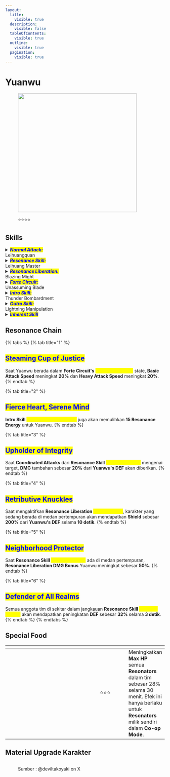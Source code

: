 ```yaml
---
layout:
  title:
    visible: true
  description:
    visible: false
  tableOfContents:
    visible: true
  outline:
    visible: true
  pagination:
    visible: true
---
```


# Yuanwu

<figure><img src="https://wuthering.wiki/img/rolecard_1303.png" alt="" width="375"><figcaption><p><span data-gb-custom-inline data-tag="emoji" data-code="2b50">⭐</span><span data-gb-custom-inline data-tag="emoji" data-code="2b50">⭐</span><span data-gb-custom-inline data-tag="emoji" data-code="2b50">⭐</span><span data-gb-custom-inline data-tag="emoji" data-code="2b50">⭐</span></p></figcaption></figure>

## Skills

<details>

<summary><em><mark style="color:blue;"><strong>Normal Attack:</strong></mark></em><br>Leihuangquan</summary>

<mark style="color:blue;">**Basic Attack**</mark>\
Yuanwu melakukan hingga 5 serangan berturut-turut, memberikan <img src="https://wuthering.wiki/img/element_3.png" alt="" data-size="line"> **Electro DMG**.

<mark style="color:blue;">**Heavy Attack**</mark> \
Yuanwu mengonsumsi **STA** untuk menyerang target, memberikan <img src="https://wuthering.wiki/img/element_3.png" alt="" data-size="line"> **Electro DMG**.\
\
<mark style="color:blue;">**Mid-air Attack**</mark>\
Yuanwu mengonsumsi **STA** untuk melancarkan **Mid-air Plunging Attack**, memberikan <img src="https://wuthering.wiki/img/element_3.png" alt="" data-size="line"> **Electro DMG**.\
\
<mark style="color:blue;">**Dodge Counter**</mark>\
Gunakan **Basic Attack** setelah berhasil melakukan **Dodge** untuk menyerang target, memberikan <img src="https://wuthering.wiki/img/element_3.png" alt="" data-size="line"> **Electro DMG**.

</details>

<details>

<summary><em><mark style="color:blue;"><strong>Resonance Skill:</strong></mark></em><br>Leihuang Master</summary>

<mark style="color:blue;">**Thunder Wedge**</mark>\
Yuanwu memanggil <mark style="color:yellow;">**Thunder Wedge**</mark>, memberikan <img src="https://wuthering.wiki/img/element_3.png" alt="" data-size="line"> **Electro DMG** , dan menciptakan <mark style="color:yellow;">**Thunder Field**</mark> di sekitarnya. <mark style="color:yellow;">**Thunder Wedge**</mark> bertahan selama **12 detik**.\
**Forte Circuit&#x20;**<mark style="color:yellow;">**Rumbling Spark**</mark> dan **Resonance Liberation&#x20;**<mark style="color:yellow;">**Blazing Might**</mark> akan langsung meledakkan <mark style="color:yellow;">**Thunder Wedge**</mark> di medan pertempuran, memberikan <img src="https://wuthering.wiki/img/element_3.png" alt="" data-size="line"> **Electro DMG** yang dihitung sebagai **Resonance Skill DMG**.

<mark style="color:blue;">**Thunder Field**</mark>\
Saat berada di dalam <mark style="color:yellow;">**Thunder Field**</mark>, karakter aktif mendapatkan efek berikut:

* **Coordinated Attack** dari <mark style="color:yellow;">**Thunder Wedge**</mark> akan aktif ketika serangan mengenai target, memberikan <img src="https://wuthering.wiki/img/element_3.png" alt="" data-size="line"> **Electro DMG** (dapat dipicu setiap **1.2 detik**).
* Efek ini bertahan selama **1.5 detik**.

</details>

<details>

<summary><em><mark style="color:blue;"><strong>Resonance Liberation:</strong></mark></em><br>Blazing Might</summary>

Membangkitkan kekuatan petir dan memberikan status **Forte Circuit&#x20;**<mark style="color:yellow;">**Lightning Infused**</mark> kepada semua anggota tim di sekitar selama **10 detik**, lalu melancarkan serangan kuat yang memberikan <img src="https://wuthering.wiki/img/element_3.png" alt="" data-size="line"> **Electro DMG**.

</details>

<details>

<summary><em><mark style="color:blue;"><strong>Forte Circuit:</strong></mark></em><br>Unassuming Blade</summary>

<mark style="color:blue;">**Rumbling Spark**</mark>\
Saat <mark style="color:yellow;">**Readiness**</mark> penuh, tahan **Resonance Skill** untuk mengonsumsi seluruh <mark style="color:yellow;">**Readiness**</mark> dan mengaktifkan <mark style="color:yellow;">**Rumbling Spark**</mark>, memberikan <img src="https://wuthering.wiki/img/element_3.png" alt="" data-size="line"> **Electro DMG** serta memasuki <mark style="color:yellow;">**Lightning Infused**</mark> state.

<mark style="color:blue;">**Thunder Uprising**</mark>\
Saat **Readiness** penuh, **Resonance Skill&#x20;**<mark style="color:yellow;">**Thunder Wedge**</mark> akan digantikan dengan<mark style="color:yellow;">**Thunder Uprising**</mark>, memberikan <img src="https://wuthering.wiki/img/element_3.png" alt="" data-size="line"> **Electro DMG**.

<mark style="color:blue;">**Lightning Infused**</mark>\
Karakter dalam <mark style="color:yellow;">**Lightning Infused**</mark> state mendapatkan peningkatan besar dalam ketahanan terhadap gangguan serangan.\
Saat Yuanwu berada dalam mode ini:

* **Basic Attack**: Menyerang target dalam area yang lebih luas dan mengurangi **Vibration Strength** musuh dengan efisiensi lebih tinggi.
* **Heavy Attack**: Kecepatan serangan meningkat dan mengurangi **Vibration Strength** musuh dengan efisiensi lebih tinggi.
* **Dodge Counter**: Kecepatan serangan meningkat dan mengurangi **Vibration Strength** musuh dengan efisiensi lebih tinggi.
* Gunakan **Basic Attack** dalam waktu **3 detik** setelah **Heavy Attack** atau **Counterattack** yang sukses untuk mengaktifkan _<mark style="color:yellow;">**Thunderweaver**</mark>_, memberikan <img src="https://wuthering.wiki/img/element_3.png" alt="" data-size="line"> **Electro DMG** yang dihitung sebagai **Basic Attack DMG**.
* Tidak memulihkan <mark style="color:yellow;">**Readiness**</mark>.

<mark style="color:blue;">**Readiness**</mark>\
Yuanwu dapat menyimpan hingga **100&#x20;**<mark style="color:yellow;">**Readiness**</mark>.\
Saat <mark style="color:yellow;">**Thunder Wedge**</mark> ada di medan pertempuran, Yuanwu mendapatkan 6 <mark style="color:yellow;">**Readiness**</mark> setiap detik, bahkan ketika bukan karakter aktif.\
Saat <mark style="color:yellow;">**Thunder Wedge**</mark> mengenai target dengan **Coordinated Attack**, Yuanwu mendapatkan tambahan **5&#x20;**<mark style="color:yellow;">**Readiness**</mark>.

</details>

<details>

<summary><em><mark style="color:blue;"><strong>Intro Skill:</strong></mark></em><br>Thunder Bombardment</summary>

Menyerang target, memberikan <img src="https://wuthering.wiki/img/element_3.png" alt="" data-size="line"> **Electro DMG**.

</details>

<details>

<summary><em><mark style="color:blue;"><strong>Outro Skill:</strong></mark></em><br>Lightning Manipulation</summary>

Yuanwu melepaskan petir di area sekitar target, secara signifikan mengurangi **Vibration Strength** musuh saat terkena serangan.

</details>

<details>

<summary><em><mark style="color:blue;"><strong>Inherent Skill</strong></mark></em></summary>

<mark style="color:blue;">**Thunderous Determination**</mark>\
**DMG multiplier** dari **Resonance Skill&#x20;**<mark style="color:yellow;">**Thunder Uprising**</mark> meningkat sebesar **40%**, serta meningkatkan efektivitas pengurangan **Vibration Strength** musuh.

<mark style="color:blue;">**Reserved Confidence**</mark>\
Jangkauan <mark style="color:yellow;">**Thunder Field**</mark> dan **Thunder Uprising** meningkat secara signifikan.\
Saat keluar dari medan pertempuran tanpa <mark style="color:yellow;">**Readiness**</mark>  penuh, Yuanwu secara otomatis akan meninggalkan **1&#x20;**<mark style="color:yellow;">**Thunder Wedge**</mark>.\


</details>

## Resonance Chain

{% tabs %}
{% tab title="1" %}
## <mark style="color:blue;">Steaming Cup of Justice</mark>

Saat Yuanwu berada dalam **Forte Circuit's&#x20;**<mark style="color:yellow;">**Lightning Infused**</mark> state, **Basic Attack Speed** meningkat **20%** dan **Heavy Attack Speed** meningkat **20%**.
{% endtab %}

{% tab title="2" %}
## <mark style="color:blue;">Fierce Heart, Serene Mind</mark>

**Intro Skill&#x20;**<mark style="color:yellow;">**Thunder Bombardment**</mark> juga akan memulihkan **15 Resonance Energy** untuk Yuanwu.
{% endtab %}

{% tab title="3" %}
## <mark style="color:blue;">Upholder of Integrity</mark>

Saat **Coordinated Attacks** dari **Resonance Skill&#x20;**<mark style="color:yellow;">**Thunder Wedge**</mark> mengenai target, **DMG** tambahan sebesar **20%** dari **Yuanwu's DEF** akan diberikan.
{% endtab %}

{% tab title="4" %}
## <mark style="color:blue;">Retributive Knuckles</mark>

Saat mengaktifkan **Resonance Liberation&#x20;**<mark style="color:yellow;">**Blazing Might**</mark>, karakter yang sedang berada di medan pertempuran akan mendapatkan **Shield** sebesar **200%** dari **Yuanwu's DEF** selama **10 detik**.
{% endtab %}

{% tab title="5" %}
## <mark style="color:blue;">Neighborhood Protector</mark>

Saat **Resonance Skill&#x20;**<mark style="color:yellow;">**Thunder Wedge**</mark> ada di medan pertempuran, **Resonance Liberation DMG Bonus** Yuanwu meningkat sebesar **50%**.
{% endtab %}

{% tab title="6" %}
## <mark style="color:blue;">Defender of All Realms</mark>

Semua anggota tim di sekitar dalam jangkauan **Resonance Skill&#x20;**<mark style="color:yellow;">**Thunder Wedge**</mark> akan mendapatkan peningkatan **DEF** sebesar **32%** selama **3 detik**.
{% endtab %}
{% endtabs %}

## Special Food

<table data-header-hidden><thead><tr><th width="267"></th><th width="127" align="center"></th><th></th></tr></thead><tbody><tr><td><img src="https://wuthering.wiki/img/item_80001008.png" alt=""></td><td align="center"><span data-gb-custom-inline data-tag="emoji" data-code="2b50">⭐</span><span data-gb-custom-inline data-tag="emoji" data-code="2b50">⭐</span><span data-gb-custom-inline data-tag="emoji" data-code="2b50">⭐</span></td><td>Meningkatkan <strong>Max HP</strong> semua <strong>Resonators</strong> dalam tim sebesar 28% selama 30 menit. Efek ini hanya berlaku untuk <strong>Resonators</strong> milik sendiri dalam <strong>Co-op Mode</strong>.</td></tr></tbody></table>

## Material Upgrade Karakter

<figure><img src="https://i.postimg.cc/QMm176Kx/Yuanwu.png" alt=""><figcaption><p>Sumber :  @deviltakoyaki on X</p></figcaption></figure>

